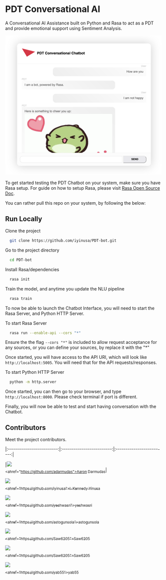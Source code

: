 
# PDT Conversational AI
A Conversational AI Assistance built on Python and Rasa to act as a PDT and provide emotional support using Sentiment Analysis.

![Screenshot](assets/images/Screenshot.png)

To get started testing the PDT Chatbot on your system, make sure you have Rasa setup. For guide on how to setup Rasa, please visit [Rasa Open Source Doc](https://rasa.com/docs/rasa/).

You can rather pull this repo on your system, by following the below:

## Run Locally

Clone the project

```bash
  git clone https://github.com/iyinusa/PDT-bot.git
```

Go to the project directory

```bash
  cd PDT-bot
```

Install Rasa/dependencies

```bash
  rasa init
```

Train the model, and anytime you update the NLU pipeline

```bash
  rasa train
```

To now be able to launch the Chatbot Interface, you will need to start the Rasa Server, and Python HTTP Server.

To start Rasa Server

```bash
  rasa run --enable-api --cors "*"
```

Ensure the the flag `--cors "*"` is included to allow request acceptance for any sources, or you can define your sources, by replace it with the "*"

Once started, you will have access to the API URI, which will look like `http://localhost:5005`. You will need that for the API requests/responses.

To start Python HTTP Server

```bash
  python -m http.server
```

Once started, you can then go to your browser, and type `http://localhost:8000`. Please check terminal if port is different.

Finally, you will now be able to test and start having conversation with the Chatbot.

## Contributors

Meet the project contributors.

|:-------------------------:|:-------------------------:|:-------------------------:|

|[<img src="https://github.com/adarmudas.png" width="60px;"/>](https://github.com/adarmudas/profile)<br /><sub><ahref="https://github.com/adarmudas">Aaron Darmudas</a></sub>|

[<img src="https://github.com/iyinusa.png" width="60px;"/><br /><sub><ahref="https://github.com/iyinusa">I. Kennedy Yinusa</a></sub>](https://github.com/iyinusa/profile)

[<img src="https://github.com/yeshwasri.png" width="60px;"/><br /><sub><ahref="https://github.com/yeshwasri">yeshwasri</a></sub>](https://github.com/yeshwasri/profile)

[<img src="https://github.com/astogunsola.png" width="60px;"/><br /><sub><ahref="https://github.com/astogunsola">astogunsola</a></sub>](https://github.com/astogunsola/profile)

[<img src="https://github.com/Saw6205.png" width="60px;"/><br /><sub><ahref="https://github.com/Saw6205">Saw6205</a></sub>](https://github.com/Saw6205/profile)

[<img src="https://github.com/Saw6205.png" width="60px;"/><br /><sub><ahref="https://github.com/Saw6205">Saw6205</a></sub>](https://github.com/Saw6205/profile)

[<img src="https://github.com/yab55.png" width="60px;"/><br /><sub><ahref="https://github.com/yab55">yab55</a></sub>](https://github.com/yab55/profile)
